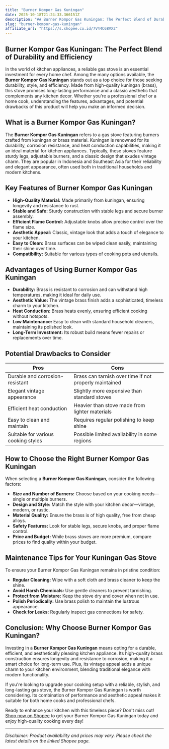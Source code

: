 ```yaml
---
title: "Burner Kompor Gas Kuningan"
date: 2025-10-18T21:24:33.366151Z
description: "## Burner Kompor Gas Kuningan: The Perfect Blend of Durability and Efficiency..."
slug: "burner-kompor-gas-kuningan"
affiliate_url: "https://s.shopee.co.id/7V44C68VX2"
---
```

## Burner Kompor Gas Kuningan: The Perfect Blend of Durability and Efficiency

In the world of kitchen appliances, a reliable gas stove is an essential investment for every home chef. Among the many options available, the **Burner Kompor Gas Kuningan** stands out as a top choice for those seeking durability, style, and efficiency. Made from high-quality kuningan (brass), this stove promises long-lasting performance and a classic aesthetic that complements any kitchen decor. Whether you're a professional chef or a home cook, understanding the features, advantages, and potential drawbacks of this product will help you make an informed decision.

## What is a Burner Kompor Gas Kuningan?

The **Burner Kompor Gas Kuningan** refers to a gas stove featuring burners crafted from kuningan or brass material. Kuningan is renowned for its durability, corrosion resistance, and heat conduction capabilities, making it an ideal material for kitchen appliances. Typically, these stoves feature sturdy legs, adjustable burners, and a classic design that exudes vintage charm. They are popular in Indonesia and Southeast Asia for their reliability and elegant appearance, often used both in traditional households and modern kitchens.

## Key Features of Burner Kompor Gas Kuningan

- **High-Quality Material:** Made primarily from kuningan, ensuring longevity and resistance to rust.
- **Stable and Safe:** Sturdy construction with stable legs and secure burner assembly.
- **Efficient Flame Control:** Adjustable knobs allow precise control over the flame size.
- **Aesthetic Appeal:** Classic, vintage look that adds a touch of elegance to your kitchen.
- **Easy to Clean:** Brass surfaces can be wiped clean easily, maintaining their shine over time.
- **Compatibility:** Suitable for various types of cooking pots and utensils.

## Advantages of Using Burner Kompor Gas Kuningan

- **Durability:** Brass is resistant to corrosion and can withstand high temperatures, making it ideal for daily use.
- **Aesthetic Value:** The vintage brass finish adds a sophisticated, timeless charm to your kitchen.
- **Heat Conduction:** Brass heats evenly, ensuring efficient cooking without hotspots.
- **Low Maintenance:** Easy to clean with standard household cleaners, maintaining its polished look.
- **Long-Term Investment:** Its robust build means fewer repairs or replacements over time.

## Potential Drawbacks to Consider

| Pros                           | Cons                                             |
|--------------------------------|--------------------------------------------------|
| Durable and corrosion-resistant | Brass can tarnish over time if not properly maintained |
| Elegant vintage appearance      | Slightly more expensive than standard stoves   |
| Efficient heat conduction       | Heavier than stove made from lighter materials |
| Easy to clean and maintain      | Requires regular polishing to keep shine      |
| Suitable for various cooking styles | Possible limited availability in some regions |

## How to Choose the Right Burner Kompor Gas Kuningan

When selecting a **Burner Kompor Gas Kuningan**, consider the following factors:

- **Size and Number of Burners:** Choose based on your cooking needs—single or multiple burners.
- **Design and Style:** Match the style with your kitchen decor—vintage, modern, or rustic.
- **Material Quality:** Ensure the brass is of high quality, free from cheap alloys.
- **Safety Features:** Look for stable legs, secure knobs, and proper flame control.
- **Price and Budget:** While brass stoves are more premium, compare prices to find quality within your budget.

## Maintenance Tips for Your Kuningan Gas Stove

To ensure your Burner Kompor Gas Kuningan remains in pristine condition:

- **Regular Cleaning:** Wipe with a soft cloth and brass cleaner to keep the shine.
- **Avoid Harsh Chemicals:** Use gentle cleaners to prevent tarnishing.
- **Protect from Moisture:** Keep the stove dry and cover when not in use.
- **Polish Periodically:** Use brass polish to maintain the lustrous appearance.
- **Check for Leaks:** Regularly inspect gas connections for safety.

## Conclusion: Why Choose Burner Kompor Gas Kuningan?

Investing in a **Burner Kompor Gas Kuningan** means opting for a durable, efficient, and aesthetically pleasing kitchen appliance. Its high-quality brass construction ensures longevity and resistance to corrosion, making it a smart choice for long-term use. Plus, its vintage appeal adds a unique charm to your kitchen environment, blending traditional elegance with modern functionality.

If you're looking to upgrade your cooking setup with a reliable, stylish, and long-lasting gas stove, the Burner Kompor Gas Kuningan is worth considering. Its combination of performance and aesthetic appeal makes it suitable for both home cooks and professional chefs.

Ready to enhance your kitchen with this timeless piece? Don't miss out! [Shop now on Shopee](https://s.shopee.co.id/7V44C68VX2) to get your Burner Kompor Gas Kuningan today and enjoy high-quality cooking every day!

---

*Disclaimer: Product availability and prices may vary. Please check the latest details on the linked Shopee page.*